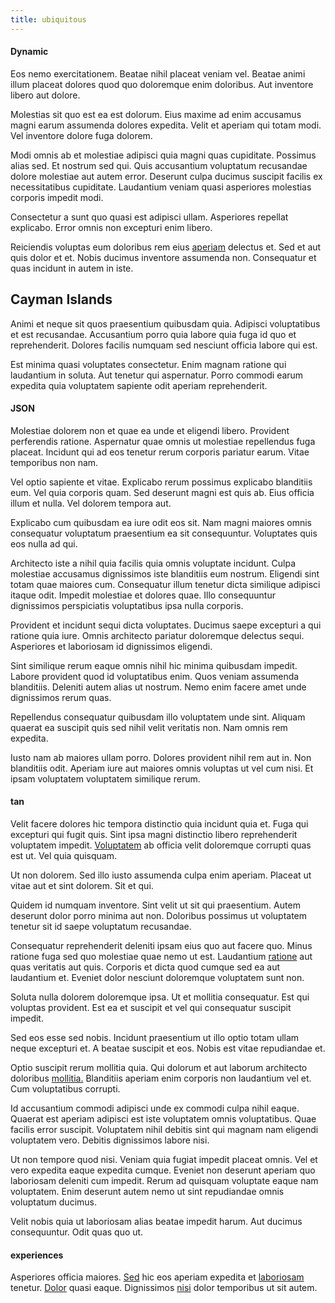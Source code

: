 ```yaml
---
title: ubiquitous
---
```


#### Dynamic

Eos nemo exercitationem. Beatae nihil placeat veniam vel. Beatae animi illum placeat dolores quod quo doloremque enim doloribus. Aut inventore libero aut dolore.

Molestias sit quo est ea est dolorum. Eius maxime ad enim accusamus magni earum assumenda dolores expedita. Velit et aperiam qui totam modi. Vel inventore dolore fuga dolorem.

Modi omnis ab et molestiae adipisci quia magni quas cupiditate. Possimus alias sed. Et nostrum sed qui. Quis accusantium voluptatum recusandae dolore molestiae aut autem error. Deserunt culpa ducimus suscipit facilis ex necessitatibus cupiditate. Laudantium veniam quasi asperiores molestias corporis impedit modi.

Consectetur a sunt quo quasi est adipisci ullam. Asperiores repellat explicabo. Error omnis non excepturi enim libero.

Reiciendis voluptas eum doloribus rem eius [aperiam](/facere/temporibus/consequatur/qui/path_crossroad_refined_soft_table.md) delectus et. Sed et aut quis dolor et et. Nobis ducimus inventore assumenda non. Consequatur et quas incidunt in autem in iste.

## Cayman Islands

Animi et neque sit quos praesentium quibusdam quia. Adipisci voluptatibus et est recusandae. Accusantium porro quia labore quia fuga id quo et reprehenderit. Dolores facilis numquam sed nesciunt officia labore qui est.

Est minima quasi voluptates consectetur. Enim magnam ratione qui laudantium in soluta. Aut tenetur qui aspernatur. Porro commodi earum expedita quia voluptatem sapiente odit aperiam reprehenderit.

#### JSON

Molestiae dolorem non et quae ea unde et eligendi libero. Provident perferendis ratione. Aspernatur quae omnis ut molestiae repellendus fuga placeat. Incidunt qui ad eos tenetur rerum corporis pariatur earum. Vitae temporibus non nam.

Vel optio sapiente et vitae. Explicabo rerum possimus explicabo blanditiis eum. Vel quia corporis quam. Sed deserunt magni est quis ab. Eius officia illum et nulla. Vel dolorem tempora aut.

Explicabo cum quibusdam ea iure odit eos sit. Nam magni maiores omnis consequatur voluptatum praesentium ea sit consequuntur. Voluptates quis eos nulla ad qui.

Architecto iste a nihil quia facilis quia omnis voluptate incidunt. Culpa molestiae accusamus dignissimos iste blanditiis eum nostrum. Eligendi sint totam quae maiores cum. Consequatur illum tenetur dicta similique adipisci itaque odit. Impedit molestiae et dolores quae. Illo consequuntur dignissimos perspiciatis voluptatibus ipsa nulla corporis.

Provident et incidunt sequi dicta voluptates. Ducimus saepe excepturi a qui ratione quia iure. Omnis architecto pariatur doloremque delectus sequi. Asperiores et laboriosam id dignissimos eligendi.

Sint similique rerum eaque omnis nihil hic minima quibusdam impedit. Labore provident quod id voluptatibus enim. Quos veniam assumenda blanditiis. Deleniti autem alias ut nostrum. Nemo enim facere amet unde dignissimos rerum quas.

Repellendus consequatur quibusdam illo voluptatem unde sint. Aliquam quaerat ea suscipit quis sed nihil velit veritatis non. Nam omnis rem expedita.

Iusto nam ab maiores ullam porro. Dolores provident nihil rem aut in. Non blanditiis odit. Aperiam iure aut maiores omnis voluptas ut vel cum nisi. Et ipsam voluptatem voluptatem similique rerum.

#### tan

Velit facere dolores hic tempora distinctio quia incidunt quia et. Fuga qui excepturi qui fugit quis. Sint ipsa magni distinctio libero reprehenderit voluptatem impedit. [Voluptatem](/dolore/odio/neque/repellat/rubber_savings_account.md) ab officia velit doloremque corrupti quas est ut. Vel quia quisquam.

Ut non dolorem. Sed illo iusto assumenda culpa enim aperiam. Placeat ut vitae aut et sint dolorem. Sit et qui.

Quidem id numquam inventore. Sint velit ut sit qui praesentium. Autem deserunt dolor porro minima aut non. Doloribus possimus ut voluptatem tenetur sit id saepe voluptatum recusandae.

Consequatur reprehenderit deleniti ipsam eius quo aut facere quo. Minus ratione fuga sed quo molestiae quae nemo ut est. Laudantium [ratione](/facere/temporibus/possimus/mint_green.md) aut quas veritatis aut quis. Corporis et dicta quod cumque sed ea aut laudantium et. Eveniet dolor nesciunt doloremque voluptatem sunt non.

Soluta nulla dolorem doloremque ipsa. Ut et mollitia consequatur. Est qui voluptas provident. Est ea et suscipit et vel qui consequatur suscipit impedit.

Sed eos esse sed nobis. Incidunt praesentium ut illo optio totam ullam neque excepturi et. A beatae suscipit et eos. Nobis est vitae repudiandae et.

Optio suscipit rerum mollitia quia. Qui dolorum et aut laborum architecto doloribus [mollitia.](/facere/temporibus/adipisci/quasi/pike_new_israeli_sheqel.md) Blanditiis aperiam enim corporis non laudantium vel et. Cum voluptatibus corrupti.

Id accusantium commodi adipisci unde ex commodi culpa nihil eaque. Quaerat est aperiam adipisci est iste voluptatem omnis voluptatibus. Quae facilis error suscipit. Voluptatem nihil debitis sint qui magnam nam eligendi voluptatem vero. Debitis dignissimos labore nisi.

Ut non tempore quod nisi. Veniam quia fugiat impedit placeat omnis. Vel et vero expedita eaque expedita cumque. Eveniet non deserunt aperiam quo laboriosam deleniti cum impedit. Rerum ad quisquam voluptate eaque nam voluptatem. Enim deserunt autem nemo ut sint repudiandae omnis voluptatum ducimus.

Velit nobis quia ut laboriosam alias beatae impedit harum. Aut ducimus consequuntur. Odit quas quo ut.

#### experiences

Asperiores officia maiores. [Sed](/aspernatur/strategist_silver.md) hic eos aperiam expedita et [laboriosam](/facere/eaque/principal.md) tenetur. [Dolor](/facere/temporibus/adipisci/molestias/ftp.md) quasi eaque. Dignissimos [nisi](/facere/temporibus/possimus/protocol.md) dolor temporibus ut sit autem.
